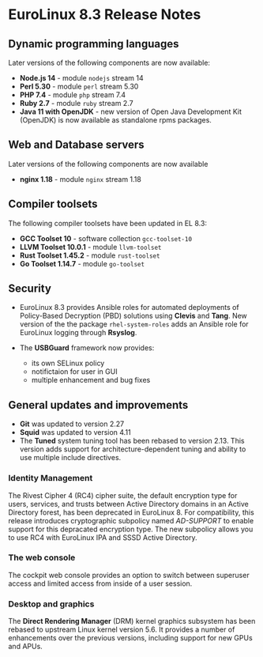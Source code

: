 # EuroLinux 8.3 Release Notes

## Dynamic programming languages
Later versions of the following components are now available:

- **Node.js 14** - module `nodejs` stream 14
- **Perl 5.30** - module `perl` stream 5.30
- **PHP 7.4** - module `php` stream 7.4 
- **Ruby 2.7** - module `ruby` stream 2.7
- **Java 11 with OpenJDK** - new version of Open Java Development Kit (OpenJDK)
  is now available as standalone rpms packages.

## Web and Database servers

Later versions of the following components are now available

-  **nginx 1.18** - module `nginx` stream 1.18

## Compiler toolsets

The following compiler toolsets have been updated in EL 8.3:

-   **GCC Toolset 10** - software collection `gcc-toolset-10`
-   **LLVM Toolset 10.0.1** - module `llvm-toolset`
-   **Rust Toolset 1.45.2** - module `rust-toolset`
-   **Go Toolset 1.14.7** - module `go-toolset`


## Security

- EuroLinux 8.3 provides Ansible roles for automated deployments of
  Policy-Based Decryption (PBD) solutions using **Clevis** and **Tang**. New
  version of the the package `rhel-system-roles` adds an Ansible role for
  EuroLinux logging through **Rsyslog**.

- The **USBGuard** framework now provides:
    - its own SELinux policy
    - notifictaion for user in GUI
    - multiple enhancement and bug fixes

## General updates and improvements

- **Git** was updated to version 2.27
- **Squid** was updated to version 4.11
- The **Tuned** system tuning tool has been rebased to version 2.13.  This
  version adds support for architecture-dependent tuning and ability to use
  multiple include directives.

### Identity Management

The Rivest Cipher 4 (RC4) cipher suite, the default encryption type for users,
services, and trusts between Active Directory domains in an Active Directory
forest, has been deprecated in EuroLinux 8. For compatibility, this
release introduces cryptographic subpolicy named *AD-SUPPORT* to enable
support for this depracated encryption type. The new subpolicy allows you to
use RC4 with EuroLinux IPA and SSSD Active Directory. 

### The web console

The cockpit web console provides an option to switch between superuser
access and limited access from inside of a user session.

### Desktop and graphics

The **Direct Rendering Manager** (DRM) kernel graphics subsystem has been
rebased to upstream Linux kernel version 5.6. It provides a number of
enhancements over the previous versions, including support for new GPUs and
APUs.
